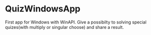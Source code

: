 # QuizWindowsApp
First app for Windows with WinAPI. Give a possibilty to solving special quizes(with multiply or singular choose) and share a result.
